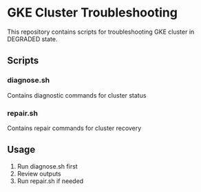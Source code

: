 # GKE Cluster Troubleshooting

This repository contains scripts for troubleshooting GKE cluster in DEGRADED state.

## Scripts

### diagnose.sh
Contains diagnostic commands for cluster status

### repair.sh
Contains repair commands for cluster recovery

## Usage
1. Run diagnose.sh first
2. Review outputs
3. Run repair.sh if needed